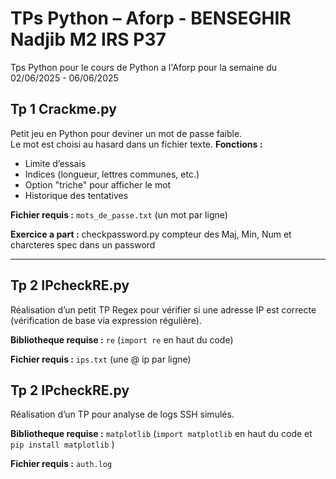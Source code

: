 # TPs Python – Aforp - BENSEGHIR Nadjib M2 IRS P37
Tps Python pour le cours de Python a l'Aforp pour la semaine du 02/06/2025 - 06/06/2025
## Tp 1 Crackme.py
Petit jeu en Python pour deviner un mot de passe faible.  
Le mot est choisi au hasard dans un fichier texte.
**Fonctions :**
- Limite d’essais  
- Indices (longueur, lettres communes, etc.)  
- Option "triche" pour afficher le mot  
- Historique des tentatives  

**Fichier requis :** `mots_de_passe.txt` (un mot par ligne)

**Exercice a part :** checkpassword.py compteur des Maj, Min, Num et charcteres spec dans un password


---

## Tp 2 IPcheckRE.py

Réalisation d’un petit TP Regex pour vérifier si une adresse IP est correcte (vérification de base via expression régulière).

**Bibliotheque requise :** `re` (`import re` en haut du code)

**Fichier requis :** `ips.txt` (une @ ip par ligne)

## Tp 2 IPcheckRE.py

Réalisation d’un TP  pour analyse de logs SSH simulés.

**Bibliotheque requise :** `matplotlib` (`import matplotlib` en haut du code et `pip install matplotlib` )

**Fichier requis :** `auth.log`